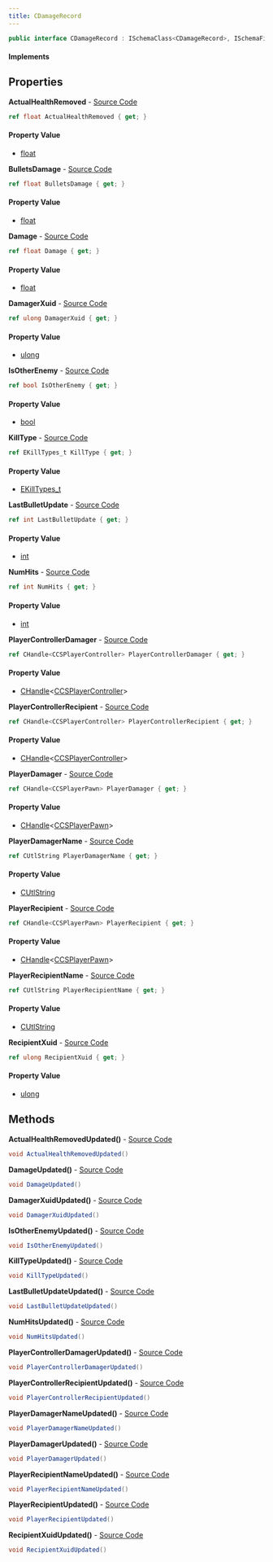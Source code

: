 ```yaml
---
title: CDamageRecord
---
```


```csharp
public interface CDamageRecord : ISchemaClass<CDamageRecord>, ISchemaField, ISchemaClass, INativeHandle
```

#### Implements

## Properties

**ActualHealthRemoved** - [Source Code](https://github.com/swiftly-solution/swiftlys2/blob/master/managed/src/SwiftlyS2.Generated/Schemas/Interfaces/CDamageRecord.cs#L36)

```csharp
ref float ActualHealthRemoved { get; }
```

#### Property Value

- [float](https://learn.microsoft.com/dotnet/api/system.single)

**BulletsDamage** - [Source Code](https://github.com/swiftly-solution/swiftlys2/blob/master/managed/src/SwiftlyS2.Generated/Schemas/Interfaces/CDamageRecord.cs#L32)

```csharp
ref float BulletsDamage { get; }
```

#### Property Value

- [float](https://learn.microsoft.com/dotnet/api/system.single)

**Damage** - [Source Code](https://github.com/swiftly-solution/swiftlys2/blob/master/managed/src/SwiftlyS2.Generated/Schemas/Interfaces/CDamageRecord.cs#L34)

```csharp
ref float Damage { get; }
```

#### Property Value

- [float](https://learn.microsoft.com/dotnet/api/system.single)

**DamagerXuid** - [Source Code](https://github.com/swiftly-solution/swiftlys2/blob/master/managed/src/SwiftlyS2.Generated/Schemas/Interfaces/CDamageRecord.cs#L28)

```csharp
ref ulong DamagerXuid { get; }
```

#### Property Value

- [ulong](https://learn.microsoft.com/dotnet/api/system.uint64)

**IsOtherEnemy** - [Source Code](https://github.com/swiftly-solution/swiftlys2/blob/master/managed/src/SwiftlyS2.Generated/Schemas/Interfaces/CDamageRecord.cs#L42)

```csharp
ref bool IsOtherEnemy { get; }
```

#### Property Value

- [bool](https://learn.microsoft.com/dotnet/api/system.boolean)

**KillType** - [Source Code](https://github.com/swiftly-solution/swiftlys2/blob/master/managed/src/SwiftlyS2.Generated/Schemas/Interfaces/CDamageRecord.cs#L44)

```csharp
ref EKillTypes_t KillType { get; }
```

#### Property Value

- [EKillTypes_t](/docs/api/shared/schemadefinitions/ekilltypes_t)

**LastBulletUpdate** - [Source Code](https://github.com/swiftly-solution/swiftlys2/blob/master/managed/src/SwiftlyS2.Generated/Schemas/Interfaces/CDamageRecord.cs#L40)

```csharp
ref int LastBulletUpdate { get; }
```

#### Property Value

- [int](https://learn.microsoft.com/dotnet/api/system.int32)

**NumHits** - [Source Code](https://github.com/swiftly-solution/swiftlys2/blob/master/managed/src/SwiftlyS2.Generated/Schemas/Interfaces/CDamageRecord.cs#L38)

```csharp
ref int NumHits { get; }
```

#### Property Value

- [int](https://learn.microsoft.com/dotnet/api/system.int32)

**PlayerControllerDamager** - [Source Code](https://github.com/swiftly-solution/swiftlys2/blob/master/managed/src/SwiftlyS2.Generated/Schemas/Interfaces/CDamageRecord.cs#L20)

```csharp
ref CHandle<CCSPlayerController> PlayerControllerDamager { get; }
```

#### Property Value

- [CHandle](/docs/api/shared/natives/chandle-1)<[CCSPlayerController](/docs/api/shared/schemadefinitions/ccsplayercontroller)>

**PlayerControllerRecipient** - [Source Code](https://github.com/swiftly-solution/swiftlys2/blob/master/managed/src/SwiftlyS2.Generated/Schemas/Interfaces/CDamageRecord.cs#L22)

```csharp
ref CHandle<CCSPlayerController> PlayerControllerRecipient { get; }
```

#### Property Value

- [CHandle](/docs/api/shared/natives/chandle-1)<[CCSPlayerController](/docs/api/shared/schemadefinitions/ccsplayercontroller)>

**PlayerDamager** - [Source Code](https://github.com/swiftly-solution/swiftlys2/blob/master/managed/src/SwiftlyS2.Generated/Schemas/Interfaces/CDamageRecord.cs#L16)

```csharp
ref CHandle<CCSPlayerPawn> PlayerDamager { get; }
```

#### Property Value

- [CHandle](/docs/api/shared/natives/chandle-1)<[CCSPlayerPawn](/docs/api/shared/schemadefinitions/ccsplayerpawn)>

**PlayerDamagerName** - [Source Code](https://github.com/swiftly-solution/swiftlys2/blob/master/managed/src/SwiftlyS2.Generated/Schemas/Interfaces/CDamageRecord.cs#L24)

```csharp
ref CUtlString PlayerDamagerName { get; }
```

#### Property Value

- [CUtlString](/docs/api/shared/natives/cutlstring)

**PlayerRecipient** - [Source Code](https://github.com/swiftly-solution/swiftlys2/blob/master/managed/src/SwiftlyS2.Generated/Schemas/Interfaces/CDamageRecord.cs#L18)

```csharp
ref CHandle<CCSPlayerPawn> PlayerRecipient { get; }
```

#### Property Value

- [CHandle](/docs/api/shared/natives/chandle-1)<[CCSPlayerPawn](/docs/api/shared/schemadefinitions/ccsplayerpawn)>

**PlayerRecipientName** - [Source Code](https://github.com/swiftly-solution/swiftlys2/blob/master/managed/src/SwiftlyS2.Generated/Schemas/Interfaces/CDamageRecord.cs#L26)

```csharp
ref CUtlString PlayerRecipientName { get; }
```

#### Property Value

- [CUtlString](/docs/api/shared/natives/cutlstring)

**RecipientXuid** - [Source Code](https://github.com/swiftly-solution/swiftlys2/blob/master/managed/src/SwiftlyS2.Generated/Schemas/Interfaces/CDamageRecord.cs#L30)

```csharp
ref ulong RecipientXuid { get; }
```

#### Property Value

- [ulong](https://learn.microsoft.com/dotnet/api/system.uint64)

## Methods

**ActualHealthRemovedUpdated()** - [Source Code](https://github.com/swiftly-solution/swiftlys2/blob/master/managed/src/SwiftlyS2.Generated/Schemas/Interfaces/CDamageRecord.cs#L55)

```csharp
void ActualHealthRemovedUpdated()
```

**DamageUpdated()** - [Source Code](https://github.com/swiftly-solution/swiftlys2/blob/master/managed/src/SwiftlyS2.Generated/Schemas/Interfaces/CDamageRecord.cs#L54)

```csharp
void DamageUpdated()
```

**DamagerXuidUpdated()** - [Source Code](https://github.com/swiftly-solution/swiftlys2/blob/master/managed/src/SwiftlyS2.Generated/Schemas/Interfaces/CDamageRecord.cs#L52)

```csharp
void DamagerXuidUpdated()
```

**IsOtherEnemyUpdated()** - [Source Code](https://github.com/swiftly-solution/swiftlys2/blob/master/managed/src/SwiftlyS2.Generated/Schemas/Interfaces/CDamageRecord.cs#L58)

```csharp
void IsOtherEnemyUpdated()
```

**KillTypeUpdated()** - [Source Code](https://github.com/swiftly-solution/swiftlys2/blob/master/managed/src/SwiftlyS2.Generated/Schemas/Interfaces/CDamageRecord.cs#L59)

```csharp
void KillTypeUpdated()
```

**LastBulletUpdateUpdated()** - [Source Code](https://github.com/swiftly-solution/swiftlys2/blob/master/managed/src/SwiftlyS2.Generated/Schemas/Interfaces/CDamageRecord.cs#L57)

```csharp
void LastBulletUpdateUpdated()
```

**NumHitsUpdated()** - [Source Code](https://github.com/swiftly-solution/swiftlys2/blob/master/managed/src/SwiftlyS2.Generated/Schemas/Interfaces/CDamageRecord.cs#L56)

```csharp
void NumHitsUpdated()
```

**PlayerControllerDamagerUpdated()** - [Source Code](https://github.com/swiftly-solution/swiftlys2/blob/master/managed/src/SwiftlyS2.Generated/Schemas/Interfaces/CDamageRecord.cs#L48)

```csharp
void PlayerControllerDamagerUpdated()
```

**PlayerControllerRecipientUpdated()** - [Source Code](https://github.com/swiftly-solution/swiftlys2/blob/master/managed/src/SwiftlyS2.Generated/Schemas/Interfaces/CDamageRecord.cs#L49)

```csharp
void PlayerControllerRecipientUpdated()
```

**PlayerDamagerNameUpdated()** - [Source Code](https://github.com/swiftly-solution/swiftlys2/blob/master/managed/src/SwiftlyS2.Generated/Schemas/Interfaces/CDamageRecord.cs#L50)

```csharp
void PlayerDamagerNameUpdated()
```

**PlayerDamagerUpdated()** - [Source Code](https://github.com/swiftly-solution/swiftlys2/blob/master/managed/src/SwiftlyS2.Generated/Schemas/Interfaces/CDamageRecord.cs#L46)

```csharp
void PlayerDamagerUpdated()
```

**PlayerRecipientNameUpdated()** - [Source Code](https://github.com/swiftly-solution/swiftlys2/blob/master/managed/src/SwiftlyS2.Generated/Schemas/Interfaces/CDamageRecord.cs#L51)

```csharp
void PlayerRecipientNameUpdated()
```

**PlayerRecipientUpdated()** - [Source Code](https://github.com/swiftly-solution/swiftlys2/blob/master/managed/src/SwiftlyS2.Generated/Schemas/Interfaces/CDamageRecord.cs#L47)

```csharp
void PlayerRecipientUpdated()
```

**RecipientXuidUpdated()** - [Source Code](https://github.com/swiftly-solution/swiftlys2/blob/master/managed/src/SwiftlyS2.Generated/Schemas/Interfaces/CDamageRecord.cs#L53)

```csharp
void RecipientXuidUpdated()
```

